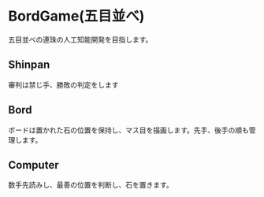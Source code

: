 # BordGame(五目並べ)
五目並べの連珠の人工知能開発を目指します。

## Shinpan
審判は禁じ手、勝敗の判定をします

## Bord
ボードは置かれた石の位置を保持し、マス目を描画します。先手、後手の順も管理します。

## Computer
数手先読みし、最善の位置を判断し、石を置きます。
